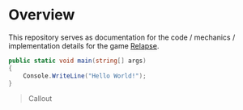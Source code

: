 
# Overview

This repository serves as documentation for the code / mechanics / implementation details for the game [Relapse](https://github.com/aidenr2023/Relapse).

```cs
public static void main(string[] args)
{
    Console.WriteLine("Hello World!");
}
```


> Callout


